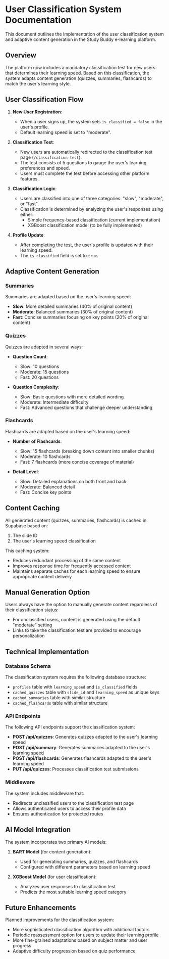 # User Classification System Documentation

This document outlines the implementation of the user classification system and adaptive content generation in the Study Buddy e-learning platform.

## Overview

The platform now includes a mandatory classification test for new users that determines their learning speed. Based on this classification, the system adapts content generation (quizzes, summaries, flashcards) to match the user's learning style.

## User Classification Flow

1. **New User Registration**:

   - When a user signs up, the system sets `is_classified = false` in the user's profile.
   - Default learning speed is set to "moderate".

2. **Classification Test**:

   - New users are automatically redirected to the classification test page (`/classification-test`).
   - The test consists of 5 questions to gauge the user's learning preferences and speed.
   - Users must complete the test before accessing other platform features.

3. **Classification Logic**:

   - Users are classified into one of three categories: "slow", "moderate", or "fast".
   - Classification is determined by analyzing the user's responses using either:
     - Simple frequency-based classification (current implementation)
     - XGBoost classification model (to be fully implemented)

4. **Profile Update**:
   - After completing the test, the user's profile is updated with their learning speed.
   - The `is_classified` field is set to `true`.

## Adaptive Content Generation

### Summaries

Summaries are adapted based on the user's learning speed:

- **Slow**: More detailed summaries (40% of original content)
- **Moderate**: Balanced summaries (30% of original content)
- **Fast**: Concise summaries focusing on key points (20% of original content)

### Quizzes

Quizzes are adapted in several ways:

- **Question Count**:

  - Slow: 10 questions
  - Moderate: 15 questions
  - Fast: 20 questions

- **Question Complexity**:
  - Slow: Basic questions with more detailed wording
  - Moderate: Intermediate difficulty
  - Fast: Advanced questions that challenge deeper understanding

### Flashcards

Flashcards are adapted based on the user's learning speed:

- **Number of Flashcards**:

  - Slow: 15 flashcards (breaking down content into smaller chunks)
  - Moderate: 10 flashcards
  - Fast: 7 flashcards (more concise coverage of material)

- **Detail Level**:
  - Slow: Detailed explanations on both front and back
  - Moderate: Balanced detail
  - Fast: Concise key points

## Content Caching

All generated content (quizzes, summaries, flashcards) is cached in Supabase based on:

1. The slide ID
2. The user's learning speed classification

This caching system:

- Reduces redundant processing of the same content
- Improves response time for frequently accessed content
- Maintains separate caches for each learning speed to ensure appropriate content delivery

## Manual Generation Option

Users always have the option to manually generate content regardless of their classification status:

- For unclassified users, content is generated using the default "moderate" setting
- Links to take the classification test are provided to encourage personalization

## Technical Implementation

### Database Schema

The classification system requires the following database structure:

- `profiles` table with `learning_speed` and `is_classified` fields
- `cached_quizzes` table with `slide_id` and `learning_speed` as unique keys
- `cached_summaries` table with similar structure
- `cached_flashcards` table with similar structure

### API Endpoints

The following API endpoints support the classification system:

- **POST /api/quizzes**: Generates quizzes adapted to the user's learning speed
- **POST /api/summary**: Generates summaries adapted to the user's learning speed
- **POST /api/flashcards**: Generates flashcards adapted to the user's learning speed
- **PUT /api/quizzes**: Processes classification test submissions

### Middleware

The system includes middleware that:

- Redirects unclassified users to the classification test page
- Allows authenticated users to access their profile data
- Ensures authentication for protected routes

## AI Model Integration

The system incorporates two primary AI models:

1. **BART Model** (for content generation):

   - Used for generating summaries, quizzes, and flashcards
   - Configured with different parameters based on learning speed

2. **XGBoost Model** (for user classification):
   - Analyzes user responses to classification test
   - Predicts the most suitable learning speed category

## Future Enhancements

Planned improvements for the classification system:

- More sophisticated classification algorithm with additional factors
- Periodic reassessment option for users to update their learning profile
- More fine-grained adaptations based on subject matter and user progress
- Adaptive difficulty progression based on quiz performance
